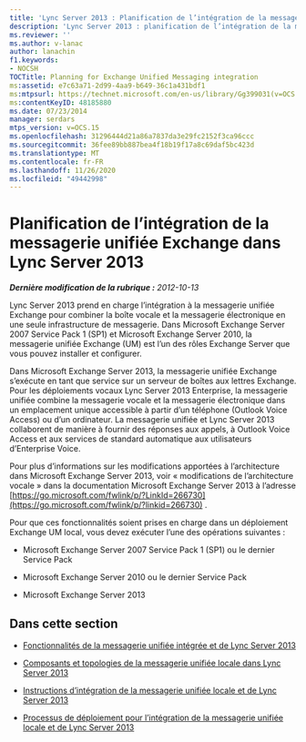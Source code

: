```yaml
---
title: 'Lync Server 2013 : Planification de l’intégration de la messagerie unifiée Exchange'
description: 'Lync Server 2013 : planification de l’intégration de la messagerie unifiée Exchange.'
ms.reviewer: ''
ms.author: v-lanac
author: lanachin
f1.keywords:
- NOCSH
TOCTitle: Planning for Exchange Unified Messaging integration
ms:assetid: e7c63a71-2d99-4aa9-b649-36c1a431bdf1
ms:mtpsurl: https://technet.microsoft.com/en-us/library/Gg399031(v=OCS.15)
ms:contentKeyID: 48185880
ms.date: 07/23/2014
manager: serdars
mtps_version: v=OCS.15
ms.openlocfilehash: 31296444d21a86a7837da3e29fc2152f3ca96ccc
ms.sourcegitcommit: 36fee89bb887bea4f18b19f17a8c69daf5bc423d
ms.translationtype: MT
ms.contentlocale: fr-FR
ms.lasthandoff: 11/26/2020
ms.locfileid: "49442998"
---
```

# <a name="planning-for-exchange-unified-messaging-integration-in-lync-server-2013"></a>Planification de l’intégration de la messagerie unifiée Exchange dans Lync Server 2013

<div data-xmlns="http://www.w3.org/1999/xhtml">

<div class="topic" data-xmlns="http://www.w3.org/1999/xhtml" data-msxsl="urn:schemas-microsoft-com:xslt" data-cs="https://msdn.microsoft.com/">

<div data-asp="https://msdn2.microsoft.com/asp">



</div>

<div id="mainSection">

<div id="mainBody">

<span> </span>

_**Dernière modification de la rubrique :** 2012-10-13_

Lync Server 2013 prend en charge l’intégration à la messagerie unifiée Exchange pour combiner la boîte vocale et la messagerie électronique en une seule infrastructure de messagerie. Dans Microsoft Exchange Server 2007 Service Pack 1 (SP1) et Microsoft Exchange Server 2010, la messagerie unifiée Exchange (UM) est l’un des rôles Exchange Server que vous pouvez installer et configurer.

Dans Microsoft Exchange Server 2013, la messagerie unifiée Exchange s’exécute en tant que service sur un serveur de boîtes aux lettres Exchange. Pour les déploiements vocaux Lync Server 2013 Enterprise, la messagerie unifiée combine la messagerie vocale et la messagerie électronique dans un emplacement unique accessible à partir d’un téléphone (Outlook Voice Access) ou d’un ordinateur. La messagerie unifiée et Lync Server 2013 collaborent de manière à fournir des réponses aux appels, à Outlook Voice Access et aux services de standard automatique aux utilisateurs d’Enterprise Voice.

Pour plus d’informations sur les modifications apportées à l’architecture dans Microsoft Exchange Server 2013, voir « modifications de l’architecture vocale » dans la documentation Microsoft Exchange Server 2013 à l’adresse [https://go.microsoft.com/fwlink/p/?LinkId=266730](https://go.microsoft.com/fwlink/p/?linkid=266730) .

Pour que ces fonctionnalités soient prises en charge dans un déploiement Exchange UM local, vous devez exécuter l’une des opérations suivantes :

  - Microsoft Exchange Server 2007 Service Pack 1 (SP1) ou le dernier Service Pack

  - Microsoft Exchange Server 2010 ou le dernier Service Pack

  - Microsoft Exchange Server 2013

<div>

## <a name="in-this-section"></a>Dans cette section

  - [Fonctionnalités de la messagerie unifiée intégrée et de Lync Server 2013](lync-server-2013-features-of-integrated-unified-messaging.md)

  - [Composants et topologies de la messagerie unifiée locale dans Lync Server 2013](lync-server-2013-components-and-topologies-for-on-premises-unified-messaging.md)

  - [Instructions d’intégration de la messagerie unifiée locale et de Lync Server 2013](lync-server-2013-guidelines-for-integrating-on-premises-unified-messaging.md)

  - [Processus de déploiement pour l’intégration de la messagerie unifiée locale et de Lync Server 2013](lync-server-2013-deployment-process-for-integrating-on-premises-unified-messaging.md)

</div>

</div>

<span> </span>

</div>

</div>

</div>

